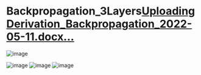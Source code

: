 # Backpropagation_3Layers[Uploading Derivation_Backpropagation_2022-05-11.docx…]()
![image](https://user-images.githubusercontent.com/49116137/188257039-b0eca5a0-819c-4f86-920e-aef8152cad55.png)

![image](https://user-images.githubusercontent.com/49116137/188257178-5980906b-c06d-4e8a-9daa-3f98a7477e3a.png)
![image](https://user-images.githubusercontent.com/49116137/188257170-c646d27f-253b-4e04-a4db-bbc7e4351b14.png)
![image](https://user-images.githubusercontent.com/49116137/188257082-5bca04b5-0230-4b54-abd5-67413972f6bf.png)
